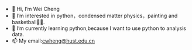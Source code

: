- 👋 Hi, I’m Wei Cheng
- 👀 I’m interested in python，condensed matter physics，painting and basketball🏀🏀.
- 🌱 I’m currently learning python,because I want to use python to analysis data.
- 📫 My email:cwheng@hust.edu.cn

<!---
WCheng111/WCheng111 is a ✨ special ✨ repository because its `README.md` (this file) appears on your GitHub profile.
You can click the Preview link to take a look at your changes.
--->
